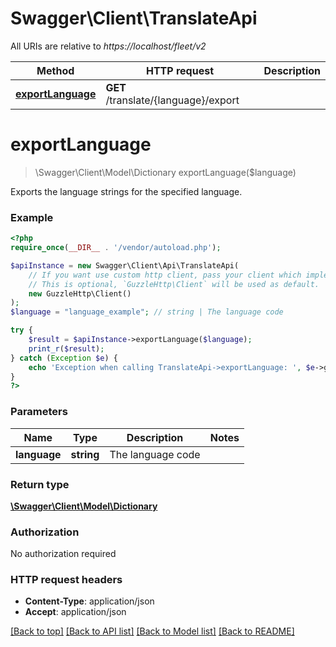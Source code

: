 # Swagger\Client\TranslateApi

All URIs are relative to *https://localhost/fleet/v2*

Method | HTTP request | Description
------------- | ------------- | -------------
[**exportLanguage**](TranslateApi.md#exportLanguage) | **GET** /translate/{language}/export | 


# **exportLanguage**
> \Swagger\Client\Model\Dictionary exportLanguage($language)



Exports the language strings for the specified language.

### Example
```php
<?php
require_once(__DIR__ . '/vendor/autoload.php');

$apiInstance = new Swagger\Client\Api\TranslateApi(
    // If you want use custom http client, pass your client which implements `GuzzleHttp\ClientInterface`.
    // This is optional, `GuzzleHttp\Client` will be used as default.
    new GuzzleHttp\Client()
);
$language = "language_example"; // string | The language code

try {
    $result = $apiInstance->exportLanguage($language);
    print_r($result);
} catch (Exception $e) {
    echo 'Exception when calling TranslateApi->exportLanguage: ', $e->getMessage(), PHP_EOL;
}
?>
```

### Parameters

Name | Type | Description  | Notes
------------- | ------------- | ------------- | -------------
 **language** | **string**| The language code |

### Return type

[**\Swagger\Client\Model\Dictionary**](../Model/Dictionary.md)

### Authorization

No authorization required

### HTTP request headers

 - **Content-Type**: application/json
 - **Accept**: application/json

[[Back to top]](#) [[Back to API list]](../../README.md#documentation-for-api-endpoints) [[Back to Model list]](../../README.md#documentation-for-models) [[Back to README]](../../README.md)

